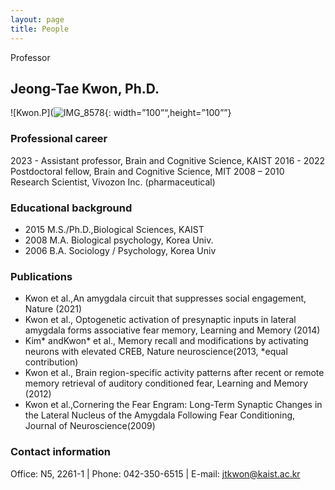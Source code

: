 ```yaml
---
layout: page
title: People
---
```


<p class="message">
  Professor
</p>

## Jeong-Tae Kwon, Ph.D.

![Kwon.P](![IMG_8578](https://github.com/KAISTCNNlab/KAISTCNNlab.github.io/assets/133527239/104f1f11-2b81-4e98-b5d4-867de949bb1b){: width=”100”“,height=”100””}

### Professional career
2023 -          Assistant professor, Brain and Cognitive Science, KAIST
2016 - 2022     Postdoctoral fellow, Brain and Cognitive Science, MIT
2008 – 2010     Research Scientist, Vivozon Inc. (pharmaceutical)

### Educational background
* 2015            M.S./Ph.D.,Biological Sciences, KAIST
* 2008            M.A. Biological psychology, Korea Univ.
* 2006            B.A. Sociology / Psychology, Korea Univ

### Publications
* Kwon et al.,An amygdala circuit that suppresses social engagement, Nature (2021)
* Kwon et al., Optogenetic activation of presynaptic inputs in lateral amygdala forms associative fear memory, Learning and Memory (2014) 
* Kim* andKwon* et al., Memory recall and modifications by activating neurons with elevated CREB, Nature neuroscience(2013, *equal contribution)
* Kwon et al., Brain region-specific activity patterns after recent or remote memory retrieval of auditory conditioned fear, Learning and Memory (2012)
* Kwon et al.,Cornering the Fear Engram: Long-Term Synaptic Changes in the Lateral Nucleus of the Amygdala Following Fear Conditioning, Journal of Neuroscience(2009)

### Contact information
Office: N5, 2261-1   |   Phone: 042-350-6515   |   E-mail: jtkwon@kaist.ac.kr
